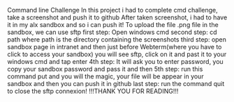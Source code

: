 Command line Challenge
In this project i had to complete cmd challenge,
take a screenshot and push it to github
After taken screenshot, i had to have it in my alx sandbox
and so i can push it!
To upload the file .png file in the sandbox, we can use sftp
first step: Open windows cmd
second step: cd path where path is the directory containing the screenshots
third step: open sandbox page in intranet and then just before Webterm(where you have to click to access your sandbox) you will see sftp, click on it and past it to your windows cmd and tap enter
4th step: It will ask you to enter password, you copy your sandbox password and pass it and then
5th step: run this command put <nameofyourscreenshot> and you will the magic, your file will be appear in your sandbox and then you can push it in github
last step: run the command quit to close the sftp connexion!
!!!THANK YOU FOR READING!!!
